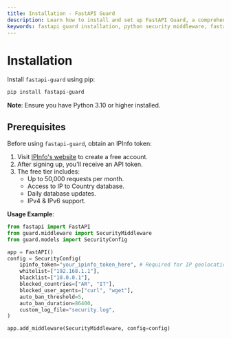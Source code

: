 ```yaml
---
title: Installation - FastAPI Guard
description: Learn how to install and set up FastAPI Guard, a comprehensive security middleware for FastAPI applications
keywords: fastapi guard installation, python security middleware, fastapi security setup
---
```


# Installation

Install `fastapi-guard` using pip:

```bash
pip install fastapi-guard
```


**Note**: Ensure you have Python 3.10 or higher installed.

## Prerequisites

Before using `fastapi-guard`, obtain an IPInfo token:

1. Visit [IPInfo's website](https://ipinfo.io/signup) to create a free account.
2. After signing up, you'll receive an API token.
3. The free tier includes:
   - Up to 50,000 requests per month.
   - Access to IP to Country database.
   - Daily database updates.
   - IPv4 & IPv6 support.

**Usage Example**:

```python
from fastapi import FastAPI
from guard.middleware import SecurityMiddleware
from guard.models import SecurityConfig

app = FastAPI()
config = SecurityConfig(
    ipinfo_token="your_ipinfo_token_here", # Required for IP geolocation
    whitelist=["192.168.1.1"],
    blacklist=["10.0.0.1"],
    blocked_countries=["AR", "IT"],
    blocked_user_agents=["curl", "wget"],
    auto_ban_threshold=5,
    auto_ban_duration=86400,
    custom_log_file="security.log",
)

app.add_middleware(SecurityMiddleware, config=config)
```
